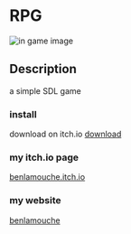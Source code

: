# RPG

![in game image](https://img.itch.zone/aW1hZ2UvMjYyMDA0LzEyNzg0MDUucG5n/347x500/AavKLi.png)

## Description

a simple SDL game

### install

download on itch.io
[download](https://benlamouche.itch.io/donjonfantasy)

### my itch.io page

[benlamouche.itch.io](https://benlamouche.itch.io/)

### my website

[benlamouche](http://benlamouche.ddns.net/)
